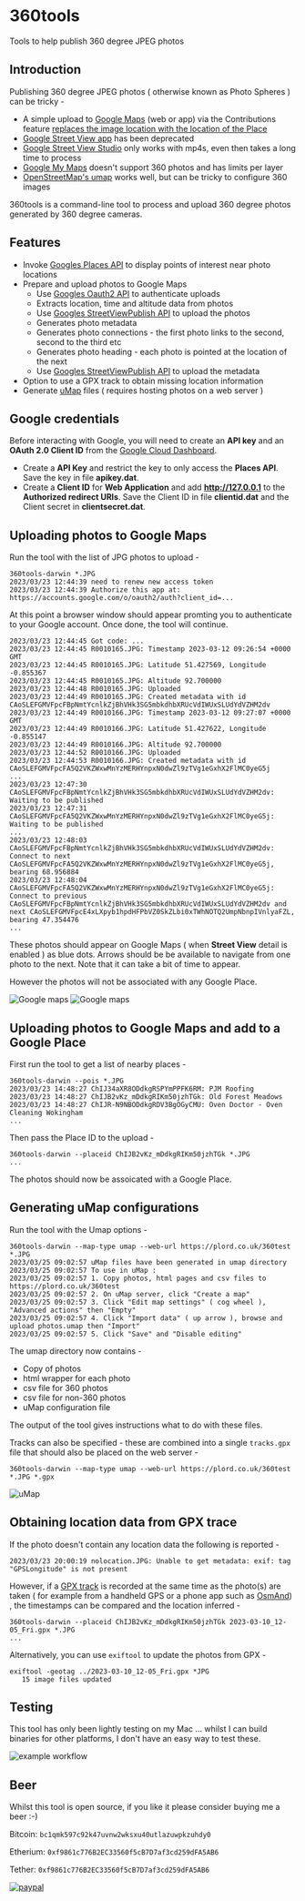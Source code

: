 # 360tools

Tools to help publish 360 degree JPEG photos

## Introduction

Publishing 360 degree JPEG photos ( otherwise known as Photo Spheres ) can be tricky -

* A simple upload to [Google Maps](https://www.google.com/maps) (web or app) via the Contributions feature [replaces the image location with the location of the Place](https://support.google.com/maps/thread/205885261?hl=en)
* [Google Street View app](https://play.google.com/store/apps/details/?id=com.google.android.street&gl=US) has been deprecated
* [Google Street View Studio](https://streetviewstudio.maps.google.com/) only works with mp4s, even then takes a long time to process
* [Google My Maps](https://www.google.com) doesn't support 360 photos and has limits per layer
* [OpenStreetMap's umap](https://umap.openstreetmap.fr/en/) works well, but can be tricky to configure 360 images

360tools is a command-line tool to process and upload 360 degree photos generated by 360 degree cameras.

## Features

* Invoke [Googles Places API](https://developers.google.com/maps/documentation/places/web-service/overview) to display points of interest near photo locations
* Prepare and upload photos to Google Maps
  * Use [Googles Oauth2 API](https://developers.google.com/identity/protocols/oauth2) to authenticate uploads
  * Extracts location, time and altitude data from photos
  * Use [Googles StreetViewPublish API](https://developers.google.com/streetview/publish/reference/rest) to upload the photos
  * Generates photo metadata
  * Generates photo connections - the first photo links to the second, second to the third etc
  * Generates photo heading - each photo is pointed at the location of the next
  * Use [Googles StreetViewPublish API](https://developers.google.com/streetview/publish/reference/rest) to upload the metadata
* Option to use a GPX track to obtain missing location information
* Generate [uMap](https://umap.openstreetmap.fr/en/) files ( requires hosting photos on a web server )

## Google credentials

Before interacting with Google, you will need to create an **API key** and an **OAuth 2.0 Client ID** from the [Google Cloud Dashboard](https://console.cloud.google.com/apis/dashboard).

* Create a **API Key** and restrict the key to only access the **Places API**.  Save the key in file **apikey.dat**.
* Create a **Client ID** for **Web Application** and add **http://127.0.0.1** to the **Authorized redirect URIs**.  Save the Client ID in file **clientid.dat** and the Client secret in **clientsecret.dat**.

## Uploading photos to Google Maps

Run the tool with the list of JPG photos to upload -

```
360tools-darwin *.JPG
2023/03/23 12:44:39 need to renew new access token
2023/03/23 12:44:39 Authorize this app at: https://accounts.google.com/o/oauth2/auth?client_id=...
```

At this point a browser window should appear promting you to authenticate to your Google account.
Once done, the tool will continue.

```
2023/03/23 12:44:45 Got code: ...
2023/03/23 12:44:45 R0010165.JPG: Timestamp 2023-03-12 09:26:54 +0000 GMT
2023/03/23 12:44:45 R0010165.JPG: Latitude 51.427569, Longitude -0.855367
2023/03/23 12:44:45 R0010165.JPG: Altitude 92.700000
2023/03/23 12:44:48 R0010165.JPG: Uploaded
2023/03/23 12:44:49 R0010165.JPG: Created metadata with id CAoSLEFGMVFpcFBpNmtYcnlkZjBhVHk3SG5mbkdhbXRUcVdIWUxSLUdYdVZHM2dv
2023/03/23 12:44:49 R0010166.JPG: Timestamp 2023-03-12 09:27:07 +0000 GMT
2023/03/23 12:44:49 R0010166.JPG: Latitude 51.427622, Longitude -0.855147
2023/03/23 12:44:49 R0010166.JPG: Altitude 92.700000
2023/03/23 12:44:52 R0010166.JPG: Uploaded
2023/03/23 12:44:53 R0010166.JPG: Created metadata with id CAoSLEFGMVFpcFA5Q2VKZWxwMnYzMERHYnpxN0dwZl9zTVg1eGxhX2FlMC0yeG5j
...
2023/03/23 12:47:30 CAoSLEFGMVFpcFBpNmtYcnlkZjBhVHk3SG5mbkdhbXRUcVdIWUxSLUdYdVZHM2dv: Waiting to be published
2023/03/23 12:47:31 CAoSLEFGMVFpcFA5Q2VKZWxwMnYzMERHYnpxN0dwZl9zTVg1eGxhX2FlMC0yeG5j: Waiting to be published
...
2023/03/23 12:48:03 CAoSLEFGMVFpcFBpNmtYcnlkZjBhVHk3SG5mbkdhbXRUcVdIWUxSLUdYdVZHM2dv: Connect to next CAoSLEFGMVFpcFA5Q2VKZWxwMnYzMERHYnpxN0dwZl9zTVg1eGxhX2FlMC0yeG5j, bearing 68.956884
2023/03/23 12:48:04 CAoSLEFGMVFpcFA5Q2VKZWxwMnYzMERHYnpxN0dwZl9zTVg1eGxhX2FlMC0yeG5j: Connect to previous CAoSLEFGMVFpcFBpNmtYcnlkZjBhVHk3SG5mbkdhbXRUcVdIWUxSLUdYdVZHM2dv and next CAoSLEFGMVFpcE4xLXpyb1hpdHFPbVZ0SkZLbi0xTWhNOTQ2UmpNbnpIVnlyaFZL, bearing 47.354476
...
```

These photos should appear on Google Maps ( when **Street View** detail is enabled ) as blue dots.  Arrows should be be available to navigate from one photo to the next.
Note that it can take a bit of time to appear.

However the photos will not be associated with any Google Place.

![Google maps](images/googlemaps1.png)
![Google maps](images/googlemaps2.png)

## Uploading photos to Google Maps and add to a Google Place

First run the tool to get a list of nearby places -

```
360tools-darwin --pois *.JPG
2023/03/23 14:48:27 ChIJ34aXR8ODdkgRSPYmPPFK6RM: PJM Roofing
2023/03/23 14:48:27 ChIJB2vKz_mDdkgRIKm50jzhTGk: Old Forest Meadows
2023/03/23 14:48:27 ChIJR-N9NBODdkgRDV3BgOGyCMU: Oven Doctor - Oven Cleaning Wokingham
...
```

Then pass the Place ID to the upload -

```
360tools-darwin --placeid ChIJB2vKz_mDdkgRIKm50jzhTGk *.JPG
...
```

The photos should now be assoicated with a Google Place.

## Generating uMap configurations

Run the tool with the Umap options -

```
360tools-darwin --map-type umap --web-url https://plord.co.uk/360test *.JPG
2023/03/25 09:02:57 uMap files have been generated in umap directory
2023/03/25 09:02:57 To use in uMap :
2023/03/25 09:02:57 1. Copy photos, html pages and csv files to https://plord.co.uk/360test
2023/03/25 09:02:57 2. On uMap server, click "Create a map"
2023/03/25 09:02:57 3. Click "Edit map settings" ( cog wheel ), "Advanced actions" then "Empty"
2023/03/25 09:02:57 4. Click "Import data" ( up arrow ), browse and upload photos.umap then "Import"
2023/03/25 09:02:57 5. Click "Save" and "Disable editing"
```

The umap directory now contains -

* Copy of photos
* html wrapper for each photo
* csv file for 360 photos
* csv file for non-360 photos
* uMap configuration file

The output of the tool gives instructions what to do with these files.

Tracks can also be specified - these are combined into a single `tracks.gpx` file that should also be placed on the web server -

```
360tools-darwin --map-type umap --web-url https://plord.co.uk/360test *.JPG *.gpx
```

![uMap](images/umap.png)

## Obtaining location data from GPX trace

If the photo doesn't contain any location data the following is reported -

```
2023/03/23 20:00:19 nolocation.JPG: Unable to get metadata: exif: tag "GPSLongitude" is not present
```

However, if a [GPX track](https://en.wikipedia.org/wiki/GPS_Exchange_Format) is recorded at the same time as the photo(s) are taken
( for example from a handheld GPS or a phone app such as [OsmAnd](https://osmand.net/)) , the timestamps can
be compared and the location inferred -

```
360tools-darwin --placeid ChIJB2vKz_mDdkgRIKm50jzhTGk 2023-03-10_12-05_Fri.gpx *.JPG
...
```

Alternatively, you can use `exiftool` to update the photos from GPX -

```
exiftool -geotag ../2023-03-10_12-05_Fri.gpx *JPG
   15 image files updated
```

## Testing

This tool has only been lightly testing on my Mac ... whilst I can build binaries for other platforms, I don't have an easy way to test these.

![example workflow](https://github.com/plord12/360tools/actions/workflows/build-actions.yml/badge.svg)

## Beer

Whilst this tool is open source, if you like it please consider buying me a beer :-)

Bitcoin: `bc1qmk597c92k47uvnw2wksxu40utlazuwpkzuhdy0`

Etherium: `0xf9861c776B2EC33560f5cB7D7af3cd259dFA5AB6`

Tether: `0xf9861c776B2EC33560f5cB7D7af3cd259dFA5AB6`

[![paypal](https://www.paypalobjects.com/en_US/i/btn/btn_donateCC_LG.gif)](https://paypal.me/plord12?country.x=GB&locale.x=en_GB)